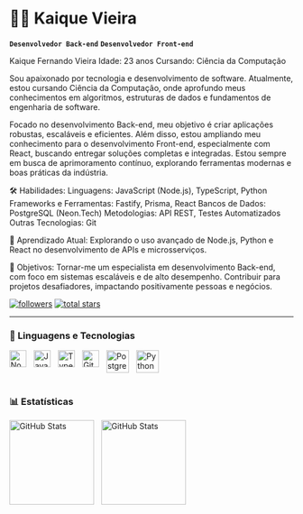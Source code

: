 # 👨‍💻 Kaique Vieira

**`Desenvolvedor Back-end`** **`Desenvolvedor Front-end`**

Kaique Fernando Vieira
Idade: 23 anos
Cursando: Ciência da Computação

Sou apaixonado por tecnologia e desenvolvimento de software. Atualmente, estou cursando Ciência da Computação, onde aprofundo meus conhecimentos em algoritmos, estruturas de dados e fundamentos de engenharia de software.

Focado no desenvolvimento Back-end, meu objetivo é criar aplicações robustas, escaláveis e eficientes. Além disso, estou ampliando meu conhecimento para o desenvolvimento Front-end, especialmente com React, buscando entregar soluções completas e integradas. Estou sempre em busca de aprimoramento contínuo, explorando ferramentas modernas e boas práticas da indústria.

🛠️ Habilidades:
    Linguagens: JavaScript (Node.js), TypeScript, Python
    Frameworks e Ferramentas: Fastify, Prisma, React
    Bancos de Dados: PostgreSQL (Neon.Tech)
    Metodologias: API REST, Testes Automatizados
    Outras Tecnologias: Git

🌱 Aprendizado Atual:
Explorando o uso avançado de Node.js, Python e React no desenvolvimento de APIs e microsserviços.

🎯 Objetivos:
Tornar-me um especialista em desenvolvimento Back-end, com foco em sistemas escaláveis e de alto desempenho. Contribuir para projetos desafiadores, impactando positivamente pessoas e negócios.

   <p align="left">
      <a href="https://github.com/FlexxTech?tab=followers">
         <img alt="followers" title="Follow me on Github" src="https://custom-icon-badges.demolab.com/github/followers/FlexxTech?color=236ad3&labelColor=1155ba&style=for-the-badge&logo=person-add&label=Follow&logoColor=white"/></a>
      <a href="https://github.com/FlexxTech?tab=repositories&sort=stargazers">
         <img alt="total stars" title="Total stars on GitHub" src="https://custom-icon-badges.demolab.com/github/stars/FlexxTech?color=55960c&style=for-the-badge&labelColor=488207&logo=star"/></a>
   </p>

---

### 🤖 Linguagens e Tecnologias

<img 
    align="left" 
    alt="NodeJs"
    title="NodeJs" 
    width="30px" 
    style="padding-right: 10px;" 
    src="https://cdn.jsdelivr.net/gh/devicons/devicon@latest/icons/nodejs/nodejs-original-wordmark.svg"
/>
<img 
    align="Python" 
    alt="Python" 
    title="CSS"
    width="40px" 
    style="padding-right: 10px;" 
    src="https://cdn.jsdelivr.net/gh/devicons/devicon@latest/icons/python/python-plain-wordmark.svg" 
/>
<img 
    align="left" 
    alt="JavaScript" 
    title="JavaScript"
    width="30px" 
    style="padding-right: 10px;" 
    src="https://cdn.jsdelivr.net/gh/devicons/devicon@latest/icons/javascript/javascript-original.svg" 
/>
<img 
    align="left" 
    alt="TypeScript"
    title="TypeScript" 
    width="30px" 
    style="padding-right: 10px;" 
    src="https://cdn.jsdelivr.net/gh/devicons/devicon@latest/icons/typescript/typescript-original.svg" 
/>
<img 
    align="left" 
    alt="Git" 
    title="Git" 
    width="30px" 
    style="padding-right: 10px;" 
    src="https://cdn.jsdelivr.net/gh/devicons/devicon@latest/icons/git/git-original.svg" 
/>
<img 
    align="left" 
    alt="PostgreSQL" 
    title="PostgreSQL" 
    width="40px" 
    style="padding-right: 10px;"      
    src="https://cdn.jsdelivr.net/gh/devicons/devicon@latest/icons/postgresql/postgresql-original-wordmark.svg" 
/>
<br/>
<br/>

### 📊 Estatísticas

<p>
  <img 
    align="left" 
    alt="GitHub Stats" 
    height="150" 
    style="padding-right: 10px;" 
    src="https://github-readme-stats.vercel.app/api?username=FlexxTech&show_icons=true&theme=shadow_red&include_all_commits=true&text_color=FFFF&locale=pt-br" 
  />

<img 
      align="left" 
      alt="GitHub Stats" 
      height="150" 
      src="https://github-readme-stats.vercel.app/api/top-langs/?username=FlexxTech&theme=shadow_red&layout=compact&custom_title=Tecnologias&text_color=FFFFF&langs_count=9" 
  />

</p>
